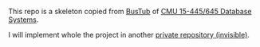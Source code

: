 This repo is a skeleton copied from [BusTub](https://github.com/cmu-db/bustub) of [CMU 15-445/645 Database Systems](https://15445.courses.cs.cmu.edu/).

I will implement whole the project in another [private repository (invisible)](https://github.com/xuyanshi/CMU15445-2022).
